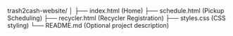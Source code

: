 trash2cash-website/
│
├── index.html          (Home)
├── schedule.html       (Pickup Scheduling)
├── recycler.html       (Recycler Registration)
├── styles.css          (CSS styling)
└── README.md           (Optional project description)
